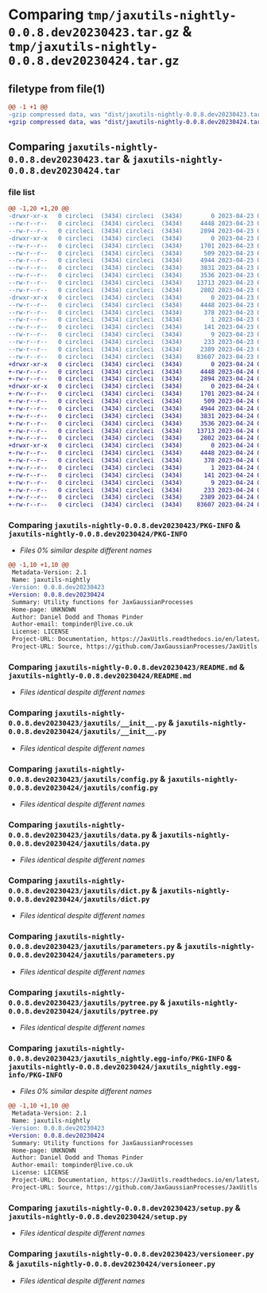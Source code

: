 # Comparing `tmp/jaxutils-nightly-0.0.8.dev20230423.tar.gz` & `tmp/jaxutils-nightly-0.0.8.dev20230424.tar.gz`

## filetype from file(1)

```diff
@@ -1 +1 @@
-gzip compressed data, was "dist/jaxutils-nightly-0.0.8.dev20230423.tar", last modified: Sun Apr 23 00:06:30 2023, max compression
+gzip compressed data, was "dist/jaxutils-nightly-0.0.8.dev20230424.tar", last modified: Mon Apr 24 00:06:36 2023, max compression
```

## Comparing `jaxutils-nightly-0.0.8.dev20230423.tar` & `jaxutils-nightly-0.0.8.dev20230424.tar`

### file list

```diff
@@ -1,20 +1,20 @@
-drwxr-xr-x   0 circleci  (3434) circleci  (3434)        0 2023-04-23 00:06:30.615248 jaxutils-nightly-0.0.8.dev20230423/
--rw-r--r--   0 circleci  (3434) circleci  (3434)     4448 2023-04-23 00:06:30.615248 jaxutils-nightly-0.0.8.dev20230423/PKG-INFO
--rw-r--r--   0 circleci  (3434) circleci  (3434)     2894 2023-04-23 00:06:24.000000 jaxutils-nightly-0.0.8.dev20230423/README.md
-drwxr-xr-x   0 circleci  (3434) circleci  (3434)        0 2023-04-23 00:06:30.615248 jaxutils-nightly-0.0.8.dev20230423/jaxutils/
--rw-r--r--   0 circleci  (3434) circleci  (3434)     1701 2023-04-23 00:06:24.000000 jaxutils-nightly-0.0.8.dev20230423/jaxutils/__init__.py
--rw-r--r--   0 circleci  (3434) circleci  (3434)      509 2023-04-23 00:06:30.615248 jaxutils-nightly-0.0.8.dev20230423/jaxutils/_version.py
--rw-r--r--   0 circleci  (3434) circleci  (3434)     4944 2023-04-23 00:06:24.000000 jaxutils-nightly-0.0.8.dev20230423/jaxutils/config.py
--rw-r--r--   0 circleci  (3434) circleci  (3434)     3831 2023-04-23 00:06:24.000000 jaxutils-nightly-0.0.8.dev20230423/jaxutils/data.py
--rw-r--r--   0 circleci  (3434) circleci  (3434)     3536 2023-04-23 00:06:24.000000 jaxutils-nightly-0.0.8.dev20230423/jaxutils/dict.py
--rw-r--r--   0 circleci  (3434) circleci  (3434)    13713 2023-04-23 00:06:24.000000 jaxutils-nightly-0.0.8.dev20230423/jaxutils/parameters.py
--rw-r--r--   0 circleci  (3434) circleci  (3434)     2802 2023-04-23 00:06:24.000000 jaxutils-nightly-0.0.8.dev20230423/jaxutils/pytree.py
-drwxr-xr-x   0 circleci  (3434) circleci  (3434)        0 2023-04-23 00:06:30.615248 jaxutils-nightly-0.0.8.dev20230423/jaxutils_nightly.egg-info/
--rw-r--r--   0 circleci  (3434) circleci  (3434)     4448 2023-04-23 00:06:30.000000 jaxutils-nightly-0.0.8.dev20230423/jaxutils_nightly.egg-info/PKG-INFO
--rw-r--r--   0 circleci  (3434) circleci  (3434)      378 2023-04-23 00:06:30.000000 jaxutils-nightly-0.0.8.dev20230423/jaxutils_nightly.egg-info/SOURCES.txt
--rw-r--r--   0 circleci  (3434) circleci  (3434)        1 2023-04-23 00:06:30.000000 jaxutils-nightly-0.0.8.dev20230423/jaxutils_nightly.egg-info/dependency_links.txt
--rw-r--r--   0 circleci  (3434) circleci  (3434)      141 2023-04-23 00:06:30.000000 jaxutils-nightly-0.0.8.dev20230423/jaxutils_nightly.egg-info/requires.txt
--rw-r--r--   0 circleci  (3434) circleci  (3434)        9 2023-04-23 00:06:30.000000 jaxutils-nightly-0.0.8.dev20230423/jaxutils_nightly.egg-info/top_level.txt
--rw-r--r--   0 circleci  (3434) circleci  (3434)      233 2023-04-23 00:06:30.615248 jaxutils-nightly-0.0.8.dev20230423/setup.cfg
--rw-r--r--   0 circleci  (3434) circleci  (3434)     2389 2023-04-23 00:06:24.000000 jaxutils-nightly-0.0.8.dev20230423/setup.py
--rw-r--r--   0 circleci  (3434) circleci  (3434)    83607 2023-04-23 00:06:24.000000 jaxutils-nightly-0.0.8.dev20230423/versioneer.py
+drwxr-xr-x   0 circleci  (3434) circleci  (3434)        0 2023-04-24 00:06:36.786552 jaxutils-nightly-0.0.8.dev20230424/
+-rw-r--r--   0 circleci  (3434) circleci  (3434)     4448 2023-04-24 00:06:36.786552 jaxutils-nightly-0.0.8.dev20230424/PKG-INFO
+-rw-r--r--   0 circleci  (3434) circleci  (3434)     2894 2023-04-24 00:06:29.000000 jaxutils-nightly-0.0.8.dev20230424/README.md
+drwxr-xr-x   0 circleci  (3434) circleci  (3434)        0 2023-04-24 00:06:36.786552 jaxutils-nightly-0.0.8.dev20230424/jaxutils/
+-rw-r--r--   0 circleci  (3434) circleci  (3434)     1701 2023-04-24 00:06:29.000000 jaxutils-nightly-0.0.8.dev20230424/jaxutils/__init__.py
+-rw-r--r--   0 circleci  (3434) circleci  (3434)      509 2023-04-24 00:06:36.786552 jaxutils-nightly-0.0.8.dev20230424/jaxutils/_version.py
+-rw-r--r--   0 circleci  (3434) circleci  (3434)     4944 2023-04-24 00:06:29.000000 jaxutils-nightly-0.0.8.dev20230424/jaxutils/config.py
+-rw-r--r--   0 circleci  (3434) circleci  (3434)     3831 2023-04-24 00:06:29.000000 jaxutils-nightly-0.0.8.dev20230424/jaxutils/data.py
+-rw-r--r--   0 circleci  (3434) circleci  (3434)     3536 2023-04-24 00:06:29.000000 jaxutils-nightly-0.0.8.dev20230424/jaxutils/dict.py
+-rw-r--r--   0 circleci  (3434) circleci  (3434)    13713 2023-04-24 00:06:29.000000 jaxutils-nightly-0.0.8.dev20230424/jaxutils/parameters.py
+-rw-r--r--   0 circleci  (3434) circleci  (3434)     2802 2023-04-24 00:06:29.000000 jaxutils-nightly-0.0.8.dev20230424/jaxutils/pytree.py
+drwxr-xr-x   0 circleci  (3434) circleci  (3434)        0 2023-04-24 00:06:36.786552 jaxutils-nightly-0.0.8.dev20230424/jaxutils_nightly.egg-info/
+-rw-r--r--   0 circleci  (3434) circleci  (3434)     4448 2023-04-24 00:06:36.000000 jaxutils-nightly-0.0.8.dev20230424/jaxutils_nightly.egg-info/PKG-INFO
+-rw-r--r--   0 circleci  (3434) circleci  (3434)      378 2023-04-24 00:06:36.000000 jaxutils-nightly-0.0.8.dev20230424/jaxutils_nightly.egg-info/SOURCES.txt
+-rw-r--r--   0 circleci  (3434) circleci  (3434)        1 2023-04-24 00:06:36.000000 jaxutils-nightly-0.0.8.dev20230424/jaxutils_nightly.egg-info/dependency_links.txt
+-rw-r--r--   0 circleci  (3434) circleci  (3434)      141 2023-04-24 00:06:36.000000 jaxutils-nightly-0.0.8.dev20230424/jaxutils_nightly.egg-info/requires.txt
+-rw-r--r--   0 circleci  (3434) circleci  (3434)        9 2023-04-24 00:06:36.000000 jaxutils-nightly-0.0.8.dev20230424/jaxutils_nightly.egg-info/top_level.txt
+-rw-r--r--   0 circleci  (3434) circleci  (3434)      233 2023-04-24 00:06:36.786552 jaxutils-nightly-0.0.8.dev20230424/setup.cfg
+-rw-r--r--   0 circleci  (3434) circleci  (3434)     2389 2023-04-24 00:06:29.000000 jaxutils-nightly-0.0.8.dev20230424/setup.py
+-rw-r--r--   0 circleci  (3434) circleci  (3434)    83607 2023-04-24 00:06:29.000000 jaxutils-nightly-0.0.8.dev20230424/versioneer.py
```

### Comparing `jaxutils-nightly-0.0.8.dev20230423/PKG-INFO` & `jaxutils-nightly-0.0.8.dev20230424/PKG-INFO`

 * *Files 0% similar despite different names*

```diff
@@ -1,10 +1,10 @@
 Metadata-Version: 2.1
 Name: jaxutils-nightly
-Version: 0.0.8.dev20230423
+Version: 0.0.8.dev20230424
 Summary: Utility functions for JaxGaussianProcesses
 Home-page: UNKNOWN
 Author: Daniel Dodd and Thomas Pinder
 Author-email: tompinder@live.co.uk
 License: LICENSE
 Project-URL: Documentation, https://JaxUitls.readthedocs.io/en/latest/
 Project-URL: Source, https://github.com/JaxGaussianProcesses/JaxUitls
```

### Comparing `jaxutils-nightly-0.0.8.dev20230423/README.md` & `jaxutils-nightly-0.0.8.dev20230424/README.md`

 * *Files identical despite different names*

### Comparing `jaxutils-nightly-0.0.8.dev20230423/jaxutils/__init__.py` & `jaxutils-nightly-0.0.8.dev20230424/jaxutils/__init__.py`

 * *Files identical despite different names*

### Comparing `jaxutils-nightly-0.0.8.dev20230423/jaxutils/config.py` & `jaxutils-nightly-0.0.8.dev20230424/jaxutils/config.py`

 * *Files identical despite different names*

### Comparing `jaxutils-nightly-0.0.8.dev20230423/jaxutils/data.py` & `jaxutils-nightly-0.0.8.dev20230424/jaxutils/data.py`

 * *Files identical despite different names*

### Comparing `jaxutils-nightly-0.0.8.dev20230423/jaxutils/dict.py` & `jaxutils-nightly-0.0.8.dev20230424/jaxutils/dict.py`

 * *Files identical despite different names*

### Comparing `jaxutils-nightly-0.0.8.dev20230423/jaxutils/parameters.py` & `jaxutils-nightly-0.0.8.dev20230424/jaxutils/parameters.py`

 * *Files identical despite different names*

### Comparing `jaxutils-nightly-0.0.8.dev20230423/jaxutils/pytree.py` & `jaxutils-nightly-0.0.8.dev20230424/jaxutils/pytree.py`

 * *Files identical despite different names*

### Comparing `jaxutils-nightly-0.0.8.dev20230423/jaxutils_nightly.egg-info/PKG-INFO` & `jaxutils-nightly-0.0.8.dev20230424/jaxutils_nightly.egg-info/PKG-INFO`

 * *Files 0% similar despite different names*

```diff
@@ -1,10 +1,10 @@
 Metadata-Version: 2.1
 Name: jaxutils-nightly
-Version: 0.0.8.dev20230423
+Version: 0.0.8.dev20230424
 Summary: Utility functions for JaxGaussianProcesses
 Home-page: UNKNOWN
 Author: Daniel Dodd and Thomas Pinder
 Author-email: tompinder@live.co.uk
 License: LICENSE
 Project-URL: Documentation, https://JaxUitls.readthedocs.io/en/latest/
 Project-URL: Source, https://github.com/JaxGaussianProcesses/JaxUitls
```

### Comparing `jaxutils-nightly-0.0.8.dev20230423/setup.py` & `jaxutils-nightly-0.0.8.dev20230424/setup.py`

 * *Files identical despite different names*

### Comparing `jaxutils-nightly-0.0.8.dev20230423/versioneer.py` & `jaxutils-nightly-0.0.8.dev20230424/versioneer.py`

 * *Files identical despite different names*

